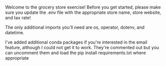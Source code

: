 Welcome to the grocery store exercise! Before you get started, please make sure you update the .env file with the appropriate store name, store website, and tax rate! 

The only additional imports you'll need are os, operator, dotenv, and datetime. 

I've added additional conda packages if you're interested in the email feature, although I could not get it to work. They're commented out but you can uncomment them and load the pip install requirements.txt where appropriate